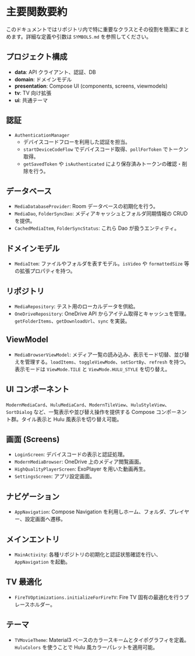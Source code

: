# 主要関数要約

このドキュメントではリポジトリ内で特に重要なクラスとその役割を簡潔にまとめます。詳細な定義や引数は `SYMBOLS.md` を参照してください。

## プロジェクト構成
- **data**: API クライアント、認証、DB
- **domain**: ドメインモデル
- **presentation**: Compose UI (components, screens, viewmodels)
- **tv**: TV 向け拡張
- **ui**: 共通テーマ

## 認証
- `AuthenticationManager`
  - デバイスコードフローを利用した認証を担当。
  - `startDeviceCodeFlow` でデバイスコード取得、`pollForToken` でトークン取得。
  - `getSavedToken` や `isAuthenticated` により保存済みトークンの確認・削除を行う。

## データベース
- `MediaDatabaseProvider`: Room データベースの初期化を行う。
- `MediaDao`, `FolderSyncDao`: メディアキャッシュとフォルダ同期情報の CRUD を提供。
- `CachedMediaItem`, `FolderSyncStatus`: これら Dao が扱うエンティティ。

## ドメインモデル
- `MediaItem`: ファイルやフォルダを表すモデル。`isVideo` や `formattedSize` 等の拡張プロパティを持つ。

## リポジトリ
- `MediaRepository`: テスト用のローカルデータを供給。
- `OneDriveRepository`: OneDrive API からアイテム取得とキャッシュを管理。`getFolderItems`、`getDownloadUrl`、`sync` を実装。

## ViewModel
- `MediaBrowserViewModel`: メディア一覧の読み込み、表示モード切替、並び替えを管理する。`loadItems`、`toggleViewMode`、`setSortBy`、`refresh` を持つ。表示モードは `ViewMode.TILE` と `ViewMode.HULU_STYLE` を切り替え。

## UI コンポーネント
`ModernMediaCard`、`HuluMediaCard`、`ModernTileView`、`HuluStyleView`、`SortDialog` など、一覧表示や並び替え操作を提供する Compose コンポーネント群。タイル表示と Hulu 風表示を切り替え可能。

## 画面 (Screens)
- `LoginScreen`: デバイスコードの表示と認証処理。
- `ModernMediaBrowser`: OneDrive 上のメディア閲覧画面。
- `HighQualityPlayerScreen`: ExoPlayer を用いた動画再生。
- `SettingsScreen`: アプリ設定画面。

## ナビゲーション
- `AppNavigation`: Compose Navigation を利用しホーム、フォルダ、プレイヤー、設定画面へ遷移。

## メインエントリ
- `MainActivity`: 各種リポジトリの初期化と認証状態確認を行い、`AppNavigation` を起動。

## TV 最適化
- `FireTVOptimizations.initializeForFireTV`: Fire TV 固有の最適化を行うプレースホルダー。

## テーマ
- `TVMovieTheme`: Material3 ベースのカラースキームとタイポグラフィを定義。`HuluColors` を使うことで Hulu 風カラーパレットを適用可能。